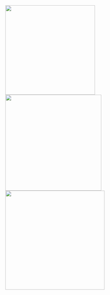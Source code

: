 <img src = "https://github.com/kadiroruc/QuoteForYou-DailyQuotes/assets/92309764/982d1957-9c6f-4574-b536-7918a4f8dc11" width = 280 > 
<img src = "https://github.com/kadiroruc/QuoteForYou-DailyQuotes/assets/92309764/b8e481a9-f0f5-4052-9f76-5f4a53a2abad" width = 300 > 
<img src = "https://github.com/kadiroruc/QuoteForYou-DailyQuotes/assets/92309764/4586ce62-1134-4b7f-a672-f87fc9e41dde" width = 310 > 

